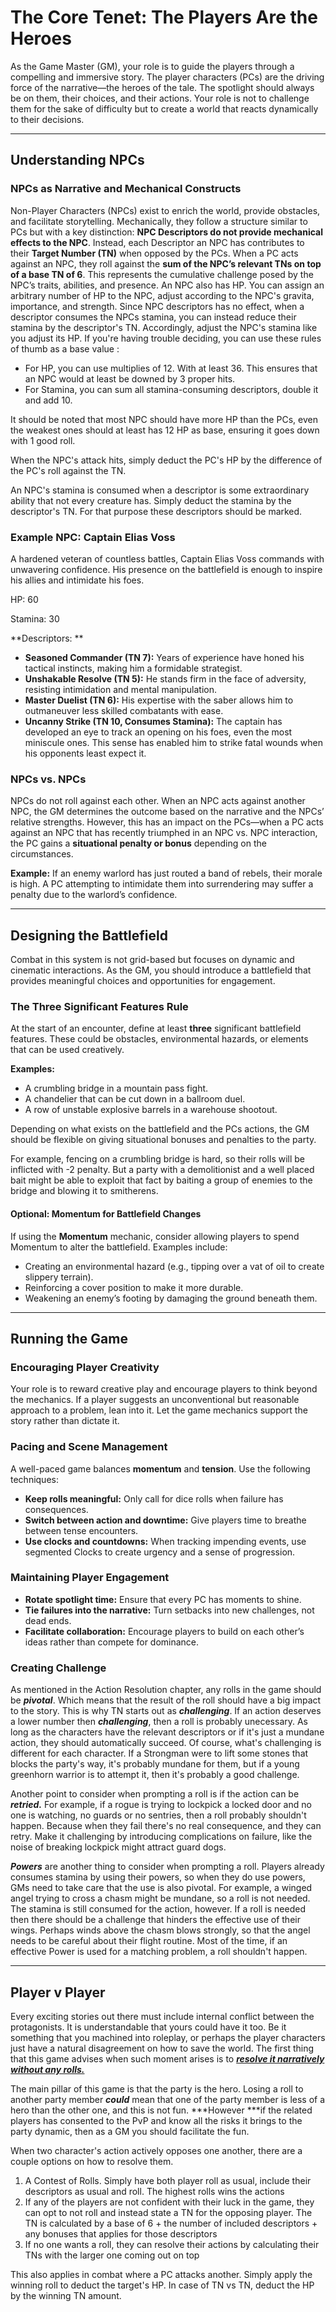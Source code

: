 # The Core Tenet: The Players Are the Heroes

As the Game Master (GM), your role is to guide the players through a compelling and immersive story. The player characters (PCs) are the driving force of the narrative—the heroes of the tale. The spotlight should always be on them, their choices, and their actions. Your role is not to challenge them for the sake of difficulty but to create a world that reacts dynamically to their decisions.

---

## Understanding NPCs

### NPCs as Narrative and Mechanical Constructs

Non-Player Characters (NPCs) exist to enrich the world, provide obstacles, and facilitate storytelling. Mechanically, they follow a structure similar to PCs but with a key distinction: **NPC Descriptors do not provide mechanical effects to the NPC**. Instead, each Descriptor an NPC has contributes to their **Target Number (TN)** when opposed by the PCs.
When a PC acts against an NPC, they roll against the **sum of the NPC’s relevant TNs on top of a base TN of 6**. This represents the cumulative challenge posed by the NPC’s traits, abilities, and presence.
An NPC also has HP. You can assign an arbitrary number of HP to the NPC, adjust according to the NPC's gravita, importance, and strength. Since NPC descriptors has no effect, when a descriptor consumes the NPCs stamina, you can instead reduce their stamina by the descriptor's TN. Accordingly, adjust the NPC's stamina like you adjust its HP. If you're having trouble deciding, you can use these rules of thumb as a base value :

* For HP, you can use multiplies of 12. With at least 36. This ensures that an NPC would at least be downed by 3 proper hits.
* For Stamina, you can sum all stamina-consuming descriptors, double it and add 10.

It should be noted that most NPC should have more HP than the PCs, even the weakest ones should at least has 12 HP as base, ensuring it goes down with 1 good roll.

When the NPC's attack hits, simply deduct the PC's HP by the difference of the PC's roll against the TN.

An NPC's stamina is consumed when a descriptor is some extraordinary ability that not every creature has. Simply deduct the stamina by the descriptor's TN. For that purpose these descriptors should be marked.

### Example NPC: Captain Elias Voss

A hardened veteran of countless battles, Captain Elias Voss commands with unwavering confidence. His presence on the battlefield is enough to inspire his allies and intimidate his foes. 

HP: 60

Stamina: 30

**Descriptors: **

* **Seasoned Commander (TN 7):** Years of experience have honed his tactical instincts, making him a formidable strategist.
* **Unshakable Resolve (TN 5):** He stands firm in the face of adversity, resisting intimidation and mental manipulation.
* **Master Duelist (TN 6):** His expertise with the saber allows him to outmaneuver less skilled combatants with ease.
* **Uncanny Strike (TN 10, Consumes Stamina):** The captain has developed an eye to track an opening on his foes, even the most miniscule ones. This sense has enabled him to strike fatal wounds when his opponents least expect it.

### NPCs vs. NPCs

NPCs do not roll against each other. When an NPC acts against another NPC, the GM determines the outcome based on the narrative and the NPCs’ relative strengths. However, this has an impact on the PCs—when a PC acts against an NPC that has recently triumphed in an NPC vs. NPC interaction, the PC gains a **situational penalty or bonus** depending on the circumstances.

**Example:** If an enemy warlord has just routed a band of rebels, their morale is high. A PC attempting to intimidate them into surrendering may suffer a penalty due to the warlord’s confidence.

---

## Designing the Battlefield

Combat in this system is not grid-based but focuses on dynamic and cinematic interactions. As the GM, you should introduce a battlefield that provides meaningful choices and opportunities for engagement.

### The Three Significant Features Rule

At the start of an encounter, define at least **three** significant battlefield features. These could be obstacles, environmental hazards, or elements that can be used creatively.

**Examples:**

* A crumbling bridge in a mountain pass fight.
* A chandelier that can be cut down in a ballroom duel.
* A row of unstable explosive barrels in a warehouse shootout.

Depending on what exists on the battlefield and the PCs actions, the GM should be flexible on giving situational bonuses and penalties to the party.

For example, fencing on a crumbling bridge is hard, so their rolls will be inflicted with -2 penalty. But a party with a demolitionist and a well placed bait might be able to exploit that fact by baiting a group of enemies to the bridge and blowing it to smitherens.

#### Optional: Momentum for Battlefield Changes

If using the **Momentum** mechanic, consider allowing players to spend Momentum to alter the battlefield. Examples include:
* Creating an environmental hazard (e.g., tipping over a vat of oil to create slippery terrain).
* Reinforcing a cover position to make it more durable.
* Weakening an enemy’s footing by damaging the ground beneath them.

---

## Running the Game

### Encouraging Player Creativity

Your role is to reward creative play and encourage players to think beyond the mechanics. If a player suggests an unconventional but reasonable approach to a problem, lean into it. Let the game mechanics support the story rather than dictate it.

### Pacing and Scene Management

A well-paced game balances **momentum** and **tension**. Use the following techniques:
* **Keep rolls meaningful:** Only call for dice rolls when failure has consequences.
* **Switch between action and downtime:** Give players time to breathe between tense encounters.
* **Use clocks and countdowns:** When tracking impending events, use segmented Clocks to create urgency and a sense of progression.

### Maintaining Player Engagement

* **Rotate spotlight time:** Ensure that every PC has moments to shine.
* **Tie failures into the narrative:** Turn setbacks into new challenges, not dead ends.
* **Facilitate collaboration:** Encourage players to build on each other’s ideas rather than compete for dominance.

### Creating Challenge

As mentioned in the Action Resolution chapter, any rolls in the game should be ***pivotal***. Which means that the result of the roll should have a big impact to the story. This is why TN starts out as ***challenging***. If an action deserves a lower number then ***challenging***, then a roll is probably unecessary. As long as the characters have the relevant descriptors or if it's just a mundane action, they should automatically succeed. Of course, what's challenging is different for each character. If a Strongman were to lift some stones that blocks the party's way, it's probably mundane for them, but if a young greenhorn warrior is to attempt it, then it's probably a good challenge.

Another point to consider when prompting a roll is if the action can be ***retried.*** For example, if a rogue is trying to lockpick a locked door and no one is watching, no guards or no sentries, then a roll probably shouldn't happen. Because when they fail there's no real consequence, and they can retry. Make it challenging by introducing complications on failure, like the noise of breaking lockpick might attract guard dogs.

***Powers*** are another thing to consider when prompting a roll. Players already consumes stamina by using their powers, so when they do use powers, GMs need to take care that the use is also pivotal. For example, a winged angel trying to cross a chasm might be mundane, so a roll is not needed. The stamina is still consumed for the action, however. If a roll is needed then there should be a challenge that hinders the effective use of their wings. Perhaps winds above the chasm blows strongly, so that the angel needs to be careful about their flight routine. Most of the time, if an effective Power is used for a matching problem, a roll shouldn't happen.

---

## Player v Player

Every exciting stories out there must include internal conflict between the protagonists. It is understandable that yours could have it too. Be it something that you machined into roleplay, or perhaps the player characters just have a natural disagreement on how to save the world. The first thing that this game advises when such moment arises is to ***<u>resolve it narratively without any rolls.</u>***

The main pillar of this game is that the party is the hero. Losing a roll to another party member ***could*** mean that one of the party member is less of a hero than the other one, and this is not fun. ***However ***if the related players has consented to the PvP and know all the risks it brings to the party dynamic, then as a GM you should facilitate the fun.

When two character's action actively opposes one another, there are a couple options on how to resolve them.

1. A Contest of Rolls. Simply have both player roll as usual, include their descriptors as usual and roll. The highest rolls wins the actions
1. If any of the players are not confident with their luck in the game, they can opt to not roll and instead state a TN for the opposing player. The TN is calculated by a base of 6 + the number of included descriptors + any bonuses that applies for those descriptors
1. If no one wants a roll, they can resolve their actions by calculating their TNs with the larger one coming out on top

This also applies in combat where a PC attacks another. Simply apply the winning roll to deduct the target's HP. In case of TN vs TN, deduct the HP by the winning TN amount.